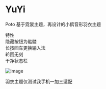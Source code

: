 # YuYi
Poto 基于霓裳主题，再设计的小鹤音形羽衣主题

特性  
隐藏按钮为骷髅  
长按回车更换输入法  
轮回无刻  
干净状态栏  

![image](https://user-images.githubusercontent.com/59009389/215300967-15e69a49-b140-4beb-905e-0e5a424dcebe.png)

羽衣主题仅测试我手机一加三适配
